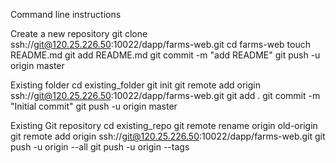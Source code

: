 Command line instructions

Create a new repository
git clone ssh://git@120.25.226.50:10022/dapp/farms-web.git
cd farms-web
touch README.md
git add README.md
git commit -m "add README"
git push -u origin master

Existing folder
cd existing_folder
git init
git remote add origin ssh://git@120.25.226.50:10022/dapp/farms-web.git
git add .
git commit -m "Initial commit"
git push -u origin master

Existing Git repository
cd existing_repo
git remote rename origin old-origin
git remote add origin ssh://git@120.25.226.50:10022/dapp/farms-web.git
git push -u origin --all
git push -u origin --tags